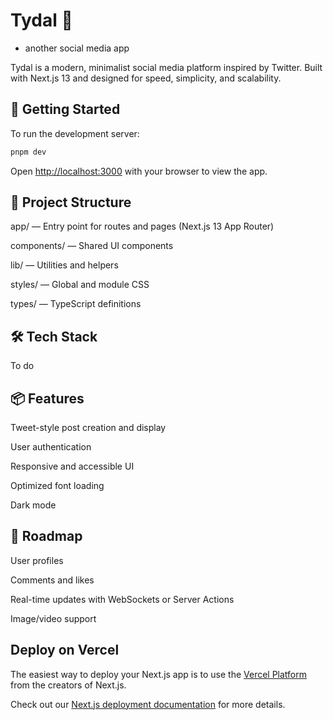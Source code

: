 # Tydal 🌊
- another social media app 

Tydal is a modern, minimalist social media platform inspired by Twitter. Built with Next.js 13 and designed for speed, simplicity, and scalability.

## 🚀 Getting Started

To run the development server:

```bash
pnpm dev
```

Open [http://localhost:3000](http://localhost:3000) with your browser to view the app.

## 📁 Project Structure

app/ — Entry point for routes and pages (Next.js 13 App Router)

components/ — Shared UI components

lib/ — Utilities and helpers

styles/ — Global and module CSS

types/ — TypeScript definitions


## 🛠️ Tech Stack

To do

## 📦 Features

Tweet-style post creation and display

User authentication

Responsive and accessible UI

Optimized font loading

Dark mode

## 📍 Roadmap

User profiles

Comments and likes

Real-time updates with WebSockets or Server Actions

Image/video support

## Deploy on Vercel

The easiest way to deploy your Next.js app is to use the [Vercel Platform](https://vercel.com/new?utm_medium=default-template&filter=next.js&utm_source=create-next-app&utm_campaign=create-next-app-readme) from the creators of Next.js.

Check out our [Next.js deployment documentation](https://nextjs.org/docs/deployment) for more details.
